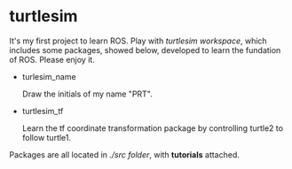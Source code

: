 # turtlesim
It's my first project to learn ROS. Play with *turtlesim workspace*, which includes some packages, showed below, developed to learn the fundation of ROS. Please enjoy it.

+ turlesim_name

  Draw the initials of my name "PRT".

+ turtlesim_tf

  Learn the tf coordinate transformation package by controlling turtle2 to follow turtle1.

Packages are all located in *./src folder*, with **tutorials** attached.
